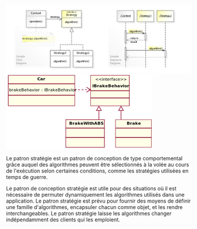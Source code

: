 ![Strategy](Strategy.jpg)
![Strategy](Strategy2.png)

Le patron stratégie est un patron de conception de type comportemental
 grâce auquel des algorithmes peuvent être sélectionnés à la volée au cours de l'exécution selon certaines
  conditions, comme les stratégies utilisées en temps de guerre.

Le patron de conception stratégie est utile pour des situations où il est nécessaire de permuter 
dynamiquement les algorithmes utilisés dans une application. Le patron stratégie est prévu pour fournir 
des moyens de définir une famille d'algorithmes, encapsuler chacun comme objet, et les rendre interchangeables.
 Le patron stratégie laisse les algorithmes changer indépendamment des clients qui les emploient.
